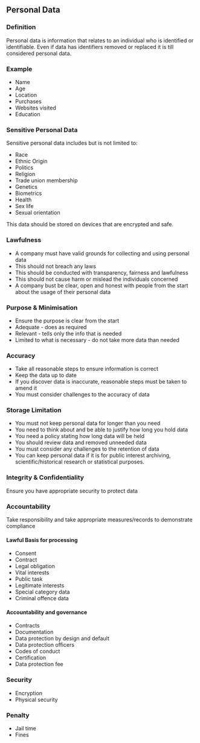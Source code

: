 ## Personal Data
### Definition
Personal data is information that relates to an individual who is identified or identifiable.
Even if data has identifiers removed or replaced it is till considered personal data.
### Example
- Name
- Age
- Location
- Purchases
- Websites visited
- Education
### Sensitive Personal Data
Sensitive personal data includes but is not limited to:
- Race
- Ethnic Origin
- Politics
- Religion
- Trade union membership
- Genetics
- Biometrics
- Health
- Sex life
- Sexual orientation

This data should be stored on devices that are encrypted and safe.
### Lawfulness
- A company must have valid grounds for collecting and using personal data
- This should not breach any laws
- This should be conducted with transparency, fairness and lawfulness
- This should not cause harm or mislead the individuals concerned
- A company bust be clear, open and honest with people from the start about the usage of their personal data
### Purpose & Minimisation
- Ensure the purpose is clear from the start
- Adequate - does as required
- Relevant - tells only the info that is needed
- Limited to what is necessary - do not take more data than needed
### Accuracy
- Take all reasonable steps to ensure information is correct
- Keep the data up to date
- If you discover data is inaccurate, reasonable steps must be taken to amend it
- You must consider challenges to the accuracy of data
### Storage Limitation
- You must not keep personal data for longer than you need
- You need to think about and be able to justify how long you hold data
- You need a policy stating how long data will be held
- You should review data and removed unneeded data
- You must consider any challenges to the retention of data
- You can keep personal data if it is for public interest archiving, scientific/historical research or statistical purposes.
### Integrity & Confidentiality
Ensure you have appropriate security to protect data
### Accountability
Take responsibility and take appropriate measures/records to demonstrate compliance
#### Lawful Basis for processing
- Consent
- Contract
- Legal obligation
- Vital interests
- Public task
- Legitimate interests
- Special category data
- Criminal offence data
#### Accountability and governance
- Contracts
- Documentation
- Data protection by design and default
- Data protection officers
- Codes of conduct
- Certification
- Data protection fee
### Security
- Encryption
- Physical security
### Penalty
- Jail time
- Fines